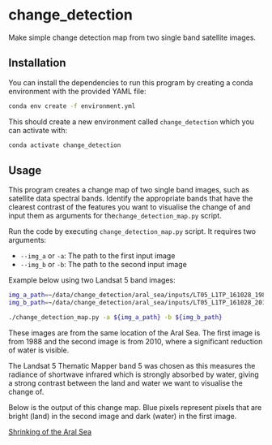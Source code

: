 ﻿# change_detection #

Make simple change detection map from two single band satellite images.

## Installation ##

You can install the dependencies to run this program by creating a conda environment with the provided YAML file:

```bash
conda env create -f environment.yml
```

This should create a new environment called `change_detection` which you can activate with:

```bash
conda activate change_detection
```

## Usage ##

This program creates a change map of two single band images, such as satellite data spectral bands. Identify the appropriate bands that have the clearest contrast of the features you want to visualise the change of and input them as arguments for the`change_detection_map.py` script.

Run the code by executing `change_detection_map.py` script. It requires two arguments:

 * `--img_a` or `-a`: The path to the first input image
 * `--img_b` or `-b`: The path to the second input image

Example below using two Landsat 5 band images:

```bash
img_a_path=~/data/change_detection/aral_sea/inputs/LT05_L1TP_161028_19880602_20200917_02_T1_B5.TIF
img_b_path=~/data/change_detection/aral_sea/inputs/LT05_L1TP_161028_20100530_20200824_02_T1_B5.TIF

./change_detection_map.py -a ${img_a_path} -b ${img_b_path}
```

These images are from the same location of the Aral Sea. The first image is from 1988 and the second image is from 2010, where a significant reduction of water is visible.

The Landsat 5 Thematic Mapper band 5 was chosen as this measures the radiance of shortwave infrared which is strongly absorbed by water, giving a strong contrast between the land and water we want to visualise the change of.

Below is the output of this change map. Blue pixels represent pixels that are bright (land) in the second image and dark (water) in the first image.

[Shrinking of the Aral Sea](docs/images/aral_sea_ltm_19880602-20100917.png "Aral Sea: 1988 - 2010")
